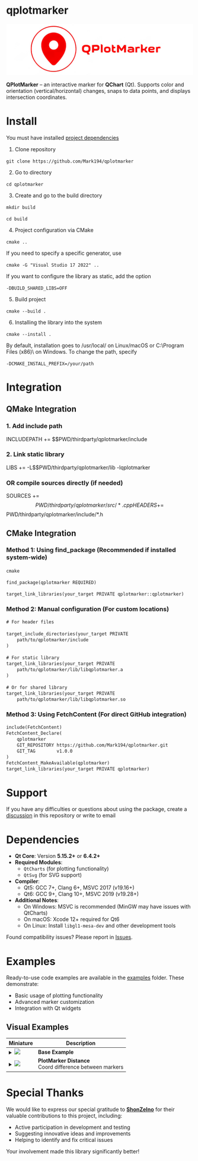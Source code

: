 
# qplotmarker

<p align="center">
  <img src="https://github.com/Mark194/qplotmarker/blob/main/screenshots/logo.png" alt="Баннер проекта"/>
</p>

**QPlotMarker** – an interactive marker for **QChart** (Qt). Supports color and orientation (vertical/horizontal) changes, snaps to data points, and displays intersection coordinates.

<!--Установка-->
# Install
You must have installed [project dependencies](https://github.com/Mark194/qplotmarker#dependencies)

1. Clone repository 

```git clone https://github.com/Mark194/qplotmarker```

2. Go to directory

```cd qplotmarker```

3. Create and go to the build directory

```mkdir build```

```cd build```


4. Project configuration via CMake

```cmake ..```


If you need to specify a specific generator, use

```cmake -G "Visual Studio 17 2022" ..```

If you want to configure the library as static, add the option

```-DBUILD_SHARED_LIBS=OFF```

5. Build project

```cmake --build .```

6. Installing the library into the system

```cmake --install .```

By default, installation goes to /usr/local/ on Linux/macOS or C:\Program Files (x86)\ on Windows. To change the path, specify 

```-DCMAKE_INSTALL_PREFIX=/your/path ```


[Library releases]: https://github.com/Mark194/qplotmarker/releases

<!--Integration-->
# Integration

## QMake Integration

### 1. Add include path
INCLUDEPATH += $$PWD/thirdparty/qplotmarker/include

### 2. Link static library
LIBS += -L$$PWD/thirdparty/qplotmarker/lib -lqplotmarker

### OR compile sources directly (if needed)
SOURCES += $$PWD/thirdparty/qplotmarker/src/*.cpp
HEADERS += $$PWD/thirdparty/qplotmarker/include/*.h


## CMake Integration

### Method 1: Using find_package (Recommended if installed system-wide)

```cmake```

```find_package(qplotmarker REQUIRED)```

```target_link_libraries(your_target PRIVATE qplotmarker::qplotmarker)```

### Method 2: Manual configuration (For custom locations)

```
# For header files

target_include_directories(your_target PRIVATE
    path/to/qplotmarker/include
)

# For static library
target_link_libraries(your_target PRIVATE 
    path/to/qplotmarker/lib/libqplotmarker.a
)

# Or for shared library
target_link_libraries(your_target PRIVATE 
    path/to/qplotmarker/lib/libqplotmarker.so
```

### Method 3: Using FetchContent (For direct GitHub integration)

```
include(FetchContent)
FetchContent_Declare(
    qplotmarker
    GIT_REPOSITORY https://github.com/Mark194/qplotmarker.git
    GIT_TAG        v1.0.0
)
FetchContent_MakeAvailable(qplotmarker)
target_link_libraries(your_target PRIVATE qplotmarker)
```

<!--Support-->
# Support
If you have any difficulties or questions about using the package, create a
[discussion](https://github.com/Mark194/qplotmarker/issues/new/choose) in this repository or write to email


<!--dependencies-->
# Dependencies

- **Qt Core**: Version **5.15.2+** or **6.4.2+**
- **Required Modules**:
  - `QtCharts` (for plotting functionality)
  - `QtSvg` (for SVG support)
- **Compiler**:
  - Qt5: GCC 7+, Clang 6+, MSVC 2017 (v19.16+)
  - Qt6: GCC 9+, Clang 10+, MSVC 2019 (v19.28+)
- **Additional Notes**:
  - On Windows: MSVC is recommended (MinGW may have issues with QtCharts)
  - On macOS: Xcode 12+ required for Qt6
  - On Linux: Install `libgl1-mesa-dev` and other development tools

Found compatibility issues? Please report in [Issues](https://github.com/Mark194/qplotmarker/issues).


<!--examples-->
# Examples

Ready-to-use code examples are available in the [examples](https://github.com/Mark194/qplotmarker/tree/main/examples) folder. These demonstrate:
- Basic usage of plotting functionality
- Advanced marker customization
- Integration with Qt widgets


## Visual Examples
| Miniature | Description |
|-----------|----------|
| <details><summary><img src="screenshots/base_example.png" width="300"></summary>![Full size](screenshots/base_example.png)</details> | **Base Example**<br> |
| <details><summary><img src="screenshots/qplotmarker_distance.png" width="300"></summary>![Full size](screenshots/qplotmarker_distance.png)</details> | **PlotMarker Distance**<br>Coord difference between markers |


<!--special thanks-->
# Special Thanks

We would like to express our special gratitude to **[ShonZelno](https://github.com/ShonZelno)** for their valuable contributions to this project, including:
- Active participation in development and testing
- Suggesting innovative ideas and improvements
- Helping to identify and fix critical issues

Your involvement made this library significantly better! 
